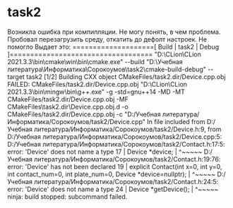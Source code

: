 # task2
Возникла ошибка при компилляции. Не могу понять, в чем проблема. Пробовал перезагрузить среду, откатить до дефолт настроек. Не помогло
Выдает это:
====================[ Build | task2 | Debug ]===================================
"D:\CLion\CLion 2021.3.3\bin\cmake\win\bin\cmake.exe" --build "D:\Учебная литература\Информатика\Сорокоумов\task2\cmake-build-debug" --target task2
[1/2] Building CXX object CMakeFiles/task2.dir/Device.cpp.obj
FAILED: CMakeFiles/task2.dir/Device.cpp.obj 
"D:\CLion\CLion 2021.3.3\bin\mingw\bin\g++.exe"   -g -std=gnu++14 -MD -MT CMakeFiles/task2.dir/Device.cpp.obj -MF CMakeFiles\task2.dir\Device.cpp.obj.d -o CMakeFiles/task2.dir/Device.cpp.obj -c "D:/Учебная литература/Информатика/Сорокоумов/task2/Device.cpp"
In file included from D:/Учебная литература/Информатика/Сорокоумов/task2/Device.h:9,
                 from D:/Учебная литература/Информатика/Сорокоумов/task2/Device.cpp:5:
D:/Учебная литература/Информатика/Сорокоумов/task2/Contact.h:17:5: error: 'Device' does not name a type
   17 |     Device *device;
      |     ^~~~~~
D:/Учебная литература/Информатика/Сорокоумов/task2/Contact.h:19:76: error: 'Device' has not been declared
   19 |     explicit Contact(int x=0, int y=0, int contact_num=0, int plate_num=0, Device *device=nullptr);
      |                                                                            ^~~~~~
D:/Учебная литература/Информатика/Сорокоумов/task2/Contact.h:24:5: error: 'Device' does not name a type
   24 |     Device *getDevice();
      |     ^~~~~~
ninja: build stopped: subcommand failed.
